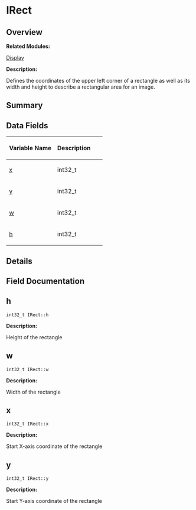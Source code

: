 # IRect<a name="ZH-CN_TOPIC_0000001055678096"></a>

## **Overview**<a name="section854565231093531"></a>

**Related Modules:**

[Display](Display.md)

**Description:**

Defines the coordinates of the upper left corner of a rectangle as well as its width and height to describe a rectangular area for an image. 

## **Summary**<a name="section942855555093531"></a>

## Data Fields<a name="pub-attribs"></a>

<a name="table1402872039093531"></a>
<table><thead align="left"><tr id="row522497843093531"><th class="cellrowborder" valign="top" width="50%" id="mcps1.1.3.1.1"><p id="p127475768093531"><a name="p127475768093531"></a><a name="p127475768093531"></a>Variable Name</p>
</th>
<th class="cellrowborder" valign="top" width="50%" id="mcps1.1.3.1.2"><p id="p1775358077093531"><a name="p1775358077093531"></a><a name="p1775358077093531"></a>Description</p>
</th>
</tr>
</thead>
<tbody><tr id="row652928521093531"><td class="cellrowborder" valign="top" width="50%" headers="mcps1.1.3.1.1 "><p id="p1533994616093531"><a name="p1533994616093531"></a><a name="p1533994616093531"></a><a href="IRect.md#ab6d24c10b73ac72c256423219cf8c08a">x</a></p>
</td>
<td class="cellrowborder" valign="top" width="50%" headers="mcps1.1.3.1.2 "><p id="p39922924093531"><a name="p39922924093531"></a><a name="p39922924093531"></a>int32_t&nbsp;</p>
</td>
</tr>
<tr id="row682068257093531"><td class="cellrowborder" valign="top" width="50%" headers="mcps1.1.3.1.1 "><p id="p251987766093531"><a name="p251987766093531"></a><a name="p251987766093531"></a><a href="IRect.md#a08450275ada21813d3f3b073276ff5a7">y</a></p>
</td>
<td class="cellrowborder" valign="top" width="50%" headers="mcps1.1.3.1.2 "><p id="p323502377093531"><a name="p323502377093531"></a><a name="p323502377093531"></a>int32_t&nbsp;</p>
</td>
</tr>
<tr id="row1416513621093531"><td class="cellrowborder" valign="top" width="50%" headers="mcps1.1.3.1.1 "><p id="p803666904093531"><a name="p803666904093531"></a><a name="p803666904093531"></a><a href="IRect.md#adf90bb2458e61fbd10ebc758c4d1bc76">w</a></p>
</td>
<td class="cellrowborder" valign="top" width="50%" headers="mcps1.1.3.1.2 "><p id="p723899173093531"><a name="p723899173093531"></a><a name="p723899173093531"></a>int32_t&nbsp;</p>
</td>
</tr>
<tr id="row1541719346093531"><td class="cellrowborder" valign="top" width="50%" headers="mcps1.1.3.1.1 "><p id="p1131435785093531"><a name="p1131435785093531"></a><a name="p1131435785093531"></a><a href="IRect.md#a9136e1215b014e23afd9a53c677ecb0f">h</a></p>
</td>
<td class="cellrowborder" valign="top" width="50%" headers="mcps1.1.3.1.2 "><p id="p1671176675093531"><a name="p1671176675093531"></a><a name="p1671176675093531"></a>int32_t&nbsp;</p>
</td>
</tr>
</tbody>
</table>

## **Details**<a name="section440860930093531"></a>

## **Field Documentation**<a name="section1825185267093531"></a>

## h<a name="a9136e1215b014e23afd9a53c677ecb0f"></a>

```
int32_t IRect::h
```

 **Description:**

Height of the rectangle 

## w<a name="adf90bb2458e61fbd10ebc758c4d1bc76"></a>

```
int32_t IRect::w
```

 **Description:**

Width of the rectangle 

## x<a name="ab6d24c10b73ac72c256423219cf8c08a"></a>

```
int32_t IRect::x
```

 **Description:**

Start X-axis coordinate of the rectangle 

## y<a name="a08450275ada21813d3f3b073276ff5a7"></a>

```
int32_t IRect::y
```

 **Description:**

Start Y-axis coordinate of the rectangle 

